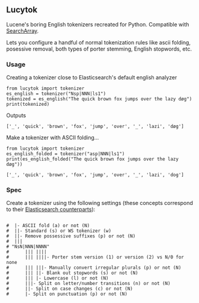 ## Lucytok

Lucene's boring English tokenizers recreated for Python. Compatible with [SearchArray](http://github.com/softwaredoug/searcharray).

Lets you configure a handful of normal tokenization rules like ascii folding, posessive removal, both types of 
porter stemming, English stopwords, etc.


### Usage

Creating a tokenizer close to Elasticsearch's default english analyzer

```
from lucytok import tokenizer
es_english = tokenizer("Nsp|NNN|ls1")
tokenized = es_english("The quick brown fox jumps over the lazy døg")
print(tokenized)
```

Outputs

```
['_', 'quick', 'brown', 'fox', 'jump', 'over', '_', 'lazi', 'døg']
```

Make a tokenizer with ASCII folding...

```
from lucytok import tokenizer
es_english_folded = tokenizer("asp|NNN|ls1")
print(es_english_folded("The quick brown fox jumps over the lazy døg"))
```

```
['_', 'quick', 'brown', 'fox', 'jump', 'over', '_', 'lazi', 'dog']
```

### Spec

Create a tokenizer using the following settings (these concepts
correspond to their [Elasticsearch counterparts](https://www.elastic.co/guide/en/elasticsearch/reference/current/analysis.html)):

```

#  |- ASCII fold (a) or not (N)
#  ||- Standard (s) or WS tokenizer (w)
#  ||- Remove possessive suffixes (p) or not (N)
#  |||
# "NsN|NNN|NNNN"
#      ||| ||||
#      ||| ||||- Porter stem version (1) or version (2) vs N/0 for none
#      ||| |||- Manually convert irregular plurals (p) or not (N)
#      ||| ||- Blank out stopwords (s) or not (N)
#      ||| |- Lowercase (l) or not (N)
#      |||- Split on letter/number transitions (n) or not (N)
#      ||- Split on case changes (c) or not (N)
#      |- Split on punctuation (p) or not (N)
